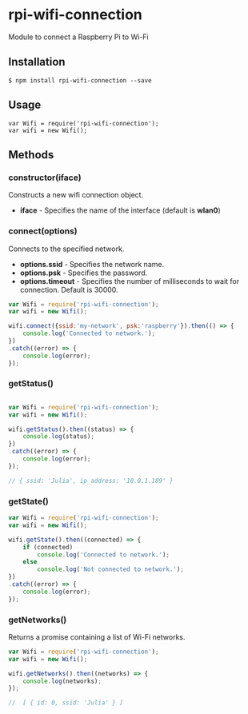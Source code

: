 # rpi-wifi-connection

Module to connect a Raspberry Pi to Wi-Fi

## Installation
	$ npm install rpi-wifi-connection --save


## Usage

    var Wifi = require('rpi-wifi-connection');
    var wifi = new Wifi();


## Methods

### constructor(iface)

Constructs a new wifi connection object.

- **iface**  - Specifies the name of the interface (default is **wlan0**)

### connect(options)

Connects to the specified network.

- **options.ssid**     - Specifies the network name.
- **options.psk**      - Specifies the password.
- **options.timeout**  - Specifies the number of milliseconds to wait for connection. Default is 30000.

````javascript
var Wifi = require('rpi-wifi-connection');
var wifi = new Wifi();

wifi.connect({ssid:'my-network', psk:'raspberry'}).then(() => {
    console.log('Connected to network.');
})
.catch((error) => {
    console.log(error);
});
````

### getStatus()
````javascript

var Wifi = require('rpi-wifi-connection');
var wifi = new Wifi();

wifi.getStatus().then((status) => {
    console.log(status);
})
.catch((error) => {
    console.log(error);
});

// { ssid: 'Julia', ip_address: '10.0.1.189' }
````

### getState()

````javascript
var Wifi = require('rpi-wifi-connection');
var wifi = new Wifi();

wifi.getState().then((connected) => {
    if (connected)        
        console.log('Connected to network.');
    else
        console.log('Not connected to network.');
})
.catch((error) => {
    console.log(error);
});
````

### getNetworks()

Returns a promise containing a list of Wi-Fi networks.

````javascript
var Wifi = require('rpi-wifi-connection');
var wifi = new Wifi();

wifi.getNetworks().then((networks) => {
    console.log(networks);
});

//  [ { id: 0, ssid: 'Julia' } ]
````

